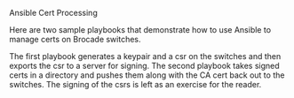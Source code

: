 Ansible Cert Processing

Here are two sample playbooks that demonstrate how to use Ansible to manage certs on Brocade switches.

The first playbook generates a keypair and a csr on the switches and then exports the csr to a server for signing.  The second playbook takes signed certs in a directory and pushes them along with the CA cert back out to the switches.  The signing of the csrs is left as an exercise for the reader.
